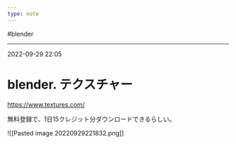 ```yaml
---
type: note
---
```


#blender

---
2022-09-29  22:05

# blender. テクスチャー

https://www.textures.com/

無料登録で、1日15クレジット分ダウンロードできるらしい。

![[Pasted image 20220929221832.png]]

